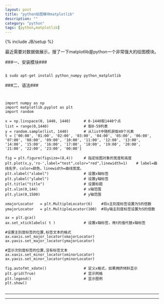 ```yaml
---
layout: post
title: "python绘图模块matplotlib"
description: ""
category: "python"
tags: [python,matplotlib]
---
```

{% include JB/setup %}

最近需要对数据做展示，搜了一下matplotlib是python一个非常强大的绘图模块。</br>

###一、安装模块###
<pre><code>
$ sudo apt-get install python_numpy python_matplotlib
</pre></code>

###二、语法###
<pre><code>

import numpy as np
import matplotlib.pyplot as plt
import random

x = np.linspace(0, 1440, 1440)      # 0-1440取1440个点
list = range(0,1440)                # 取0-59列表
y = random.sample(list, 1440)       # 从list中随机获取40个元素
t = ['00:00', '01:00', '02:00', '03:00', '04:00', '05:00', '06:00', '07:00', '08:00', '09:00', '10:00', '11:00', '12:00', '13:00', '14:00', '15:00', '16:00', '17:00', '18:00', '19:00', '20:00', '21:00', '22:00', '23:00', '00:00']

fig = plt.figure(figsize=(8,4))     # 指定绘图对象的宽度和高度
plt.plot(x,y,'ro-',label="test",color="red",linewidth=1)    # label=曲线名字，color=颜色，linewidth=曲线宽度。
plt.xlabel("xlabel")                # 设置x轴标签
plt.ylabel("ylabel")                # 设置y轴标签
plt.title("title")                  # 设置标题
plt.xlim(0,144)                     # x轴范围
plt.ylim(0,1500)                    # y轴范围

xmajorLocator   = plt.MultipleLocator(6)    #将x主刻度标签设置为5的倍数
ymajorLocator   = plt.MultipleLocator(100)  #将y轴主刻度标签设置为5的倍数

ax = plt.gca()
ax.set_xticklabels( t )             # 设置x轴标签，用t的值代替x轴标签

#设置主刻度标签的位置,标签文本的格式
ax.xaxis.set_major_locator(xmajorLocator)
ax.yaxis.set_major_locator(ymajorLocator)

#显示次刻度标签的位置,没有标签文本
ax.xaxis.set_minor_locator(xminorLocator)
ax.yaxis.set_minor_locator(yminorLocator)

fig.autofmt_xdate()                 # 定义x格式，如果拥挤倾斜显示
plt.grid(True)                      # 显示网格
plt.legend()                        # 显示图例
plt.show()

</pre></code>

***
***
